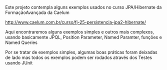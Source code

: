 Este projeto contempla alguns exemplos usados no curso JPA/Hibernate da FormaçãoAvançada da Caelum

http://www.caelum.com.br/curso/fj-25-persistencia-jpa2-hibernate/

Aqui encontraremos alguns exemplos simples e outros mais complexos, usando basicamente JPQL, Position Parameter, Named Paramter, funções e Named Queries

Por se tratar de exemplos simples, algumas boas práticas foram deixadas de lado mas todos os exemplos podem ser rodados através dos Testes usando JUnit

